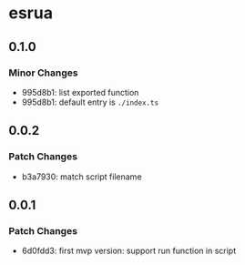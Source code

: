 # esrua

## 0.1.0

### Minor Changes

- 995d8b1: list exported function
- 995d8b1: default entry is `./index.ts`

## 0.0.2

### Patch Changes

- b3a7930: match script filename

## 0.0.1

### Patch Changes

- 6d0fdd3: first mvp version: support run function in script
